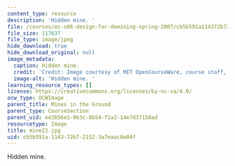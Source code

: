 ```yaml
---
content_type: resource
description: 'Hidden mine. '
file: /courses/ec-s06-design-for-demining-spring-2007/cb5b591a114372b721523a7eaac8e04f_mine22.jpg
file_size: 117637
file_type: image/jpeg
hide_download: true
hide_download_original: null
image_metadata:
  caption: Hidden mine.
  credit: 'Credit: Image courtesy of MIT OpenCourseWare, course staff, and students.'
  image-alt: 'Hidden mine. '
learning_resource_types: []
license: https://creativecommons.org/licenses/by-nc-sa/4.0/
ocw_type: OCWImage
parent_title: Mines in the Ground
parent_type: CourseSection
parent_uid: e43b56e1-0b3c-8b54-f1a2-14e7d37158ad
resourcetype: Image
title: mine22.jpg
uid: cb5b591a-1143-72b7-2152-3a7eaac8e04f
---
```

Hidden mine. 